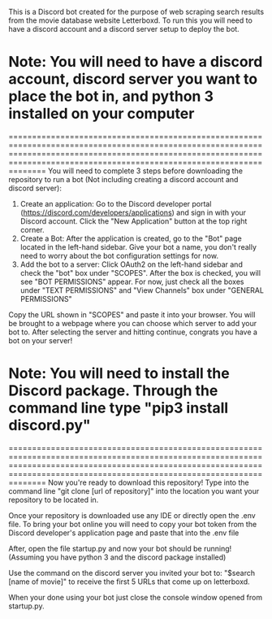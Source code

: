 This is a Discord bot created for the purpose of web scraping search results from the movie database website Letterboxd. To run this you will need to have a discord account and a discord server setup to deploy the bot.

Note: You will need to have a discord account, discord server you want to place the bot in, and python 3 installed on your computer
=
================================================================================================================================================================================================================================
You will need to complete 3 steps before downloading the repository to run a bot (Not including creating a discord account and discord server):

1. Create an application: Go to the Discord developer portal (https://discord.com/developers/applications) and sign in with your Discord account. Click the "New Application" button at the top right corner.
2. Create a Bot: After the application is created, go to the "Bot" page located in the left-hand sidebar. Give your bot a name, you don't really need to worry about the bot configuration settings for now.
3. Add the bot to a server: Click OAuth2 on the left-hand sidebar and check the "bot" box under "SCOPES". After the box is checked, you will see "BOT PERMISSIONS" appear. For now, just check all the boxes under "TEXT PERMISSIONS" and "View Channels" box under "GENERAL PERMISSIONS"

Copy the URL shown in "SCOPES" and paste it into your browser. You will be brought to a webpage where you can choose which server to add your bot to. After selecting the server and hitting continue, congrats you have a bot on your server!

Note: You will need to install the Discord package. Through the command line type "pip3 install discord.py" 
=
================================================================================================================================================================================================================================
Now you're ready to download this repository! Type into the command line "git clone [url of repository]" into the location you want your repository to be located in.

Once your repository is downloaded use any IDE or directly open the .env file. To bring your bot online you will need to copy your bot token from the Discord developer's application page and paste that into the .env file

After, open the file startup.py and now your bot should be running! (Assuming you have python 3 and the discord package installed)

Use the command on the discord server you invited your bot to: "$search [name of movie]" to receive the first 5 URLs that come up on letterboxd. 

When your done using your bot just close the console window opened from startup.py.
